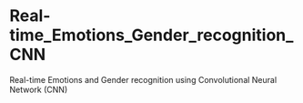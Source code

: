 # Real-time_Emotions_Gender_recognition_CNN
Real-time Emotions and Gender recognition using Convolutional Neural Network (CNN)
